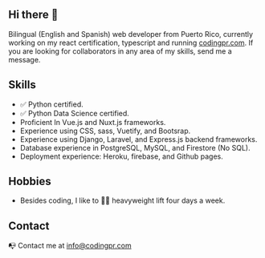 ## Hi there 👋

Bilingual (English and Spanish) web developer from Puerto Rico, currently working on my react certification, typescript and running [codingpr.com](https://codingpr.com). If you are looking for collaborators in any area of my skills, send me a message.

## Skills
- :white_check_mark: Python certified.
- :white_check_mark: Python Data Science certified.
- Proficient In Vue.js and Nuxt.js frameworks.
- Experience using CSS, sass, Vuetify, and Bootsrap.
- Experience using Django, Laravel, and Express.js backend frameworks.
- Database experience in PostgreSQL, MySQL, and Firestore (No SQL).
- Deployment experience: Heroku, firebase, and Github pages.

## Hobbies
- Besides coding, I like to :weight_lifting_woman: heavyweight lift four days a week.

<!-- <video width="500" height="255">
  <source src="https://skyline.github.com/denisse-ab/2021" type="video" alt="Gighub Contributions Video">
</video> -->

## Contact
:mailbox_with_no_mail: Contact me at info@codingpr.com

